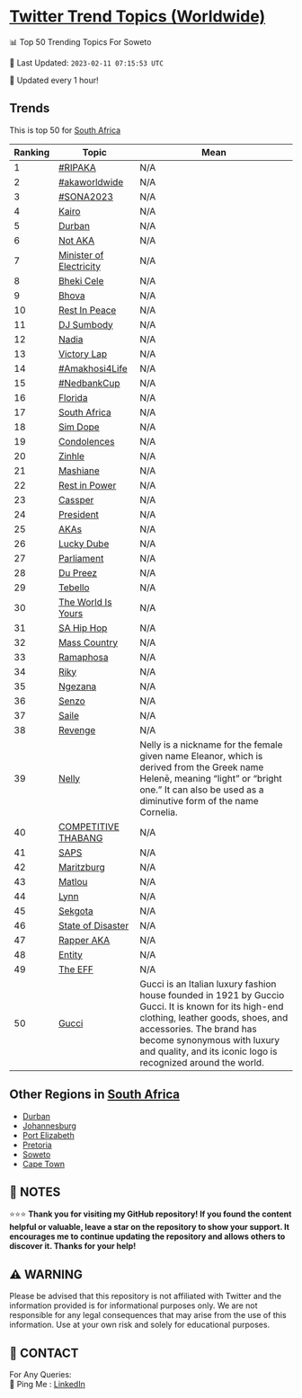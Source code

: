 [Twitter Trend Topics (Worldwide)](https://github.com/ErcinDedeoglu/Twitter-Trend-Topics)
==========


📊 Top 50 Trending Topics For Soweto

📆 Last Updated: `2023-02-11 07:15:53 UTC`

🔧 Updated every 1 hour!


## Trends

This is top 50 for [South Africa](</South Africa>)

| Ranking | Topic | Mean |
| ------- | ------------ | ------------ |
| 1 | [#RIPAKA](http://twitter.com/search?q=%23RIPAKA) | N/A |
| 2 | [#akaworldwide](http://twitter.com/search?q=%23akaworldwide) | N/A |
| 3 | [#SONA2023](http://twitter.com/search?q=%23SONA2023) | N/A |
| 4 | [Kairo](http://twitter.com/search?q=Kairo) | N/A |
| 5 | [Durban](http://twitter.com/search?q=Durban) | N/A |
| 6 | [Not AKA](http://twitter.com/search?q=Not+AKA) | N/A |
| 7 | [Minister of Electricity](http://twitter.com/search?q=Minister+of+Electricity) | N/A |
| 8 | [Bheki Cele](http://twitter.com/search?q=Bheki+Cele) | N/A |
| 9 | [Bhova](http://twitter.com/search?q=Bhova) | N/A |
| 10 | [Rest In Peace](http://twitter.com/search?q=Rest+In+Peace) | N/A |
| 11 | [DJ Sumbody](http://twitter.com/search?q=DJ+Sumbody) | N/A |
| 12 | [Nadia](http://twitter.com/search?q=Nadia) | N/A |
| 13 | [Victory Lap](http://twitter.com/search?q=Victory+Lap) | N/A |
| 14 | [#Amakhosi4Life](http://twitter.com/search?q=%23Amakhosi4Life) | N/A |
| 15 | [#NedbankCup](http://twitter.com/search?q=%23NedbankCup) | N/A |
| 16 | [Florida](http://twitter.com/search?q=Florida) | N/A |
| 17 | [South Africa](http://twitter.com/search?q=South+Africa) | N/A |
| 18 | [Sim Dope](http://twitter.com/search?q=Sim+Dope) | N/A |
| 19 | [Condolences](http://twitter.com/search?q=Condolences) | N/A |
| 20 | [Zinhle](http://twitter.com/search?q=Zinhle) | N/A |
| 21 | [Mashiane](http://twitter.com/search?q=Mashiane) | N/A |
| 22 | [Rest in Power](http://twitter.com/search?q=Rest+in+Power) | N/A |
| 23 | [Cassper](http://twitter.com/search?q=Cassper) | N/A |
| 24 | [President](http://twitter.com/search?q=President) | N/A |
| 25 | [AKAs](http://twitter.com/search?q=AKAs) | N/A |
| 26 | [Lucky Dube](http://twitter.com/search?q=Lucky+Dube) | N/A |
| 27 | [Parliament](http://twitter.com/search?q=Parliament) | N/A |
| 28 | [Du Preez](http://twitter.com/search?q=Du+Preez) | N/A |
| 29 | [Tebello](http://twitter.com/search?q=Tebello) | N/A |
| 30 | [The World Is Yours](http://twitter.com/search?q=The+World+Is+Yours) | N/A |
| 31 | [SA Hip Hop](http://twitter.com/search?q=SA+Hip+Hop) | N/A |
| 32 | [Mass Country](http://twitter.com/search?q=Mass+Country) | N/A |
| 33 | [Ramaphosa](http://twitter.com/search?q=Ramaphosa) | N/A |
| 34 | [Riky](http://twitter.com/search?q=Riky) | N/A |
| 35 | [Ngezana](http://twitter.com/search?q=Ngezana) | N/A |
| 36 | [Senzo](http://twitter.com/search?q=Senzo) | N/A |
| 37 | [Saile](http://twitter.com/search?q=Saile) | N/A |
| 38 | [Revenge](http://twitter.com/search?q=Revenge) | N/A |
| 39 | [Nelly](http://twitter.com/search?q=Nelly) | Nelly is a nickname for the female given name Eleanor, which is derived from the Greek name Helenē, meaning “light” or “bright one.” It can also be used as a diminutive form of the name Cornelia. |
| 40 | [COMPETITIVE THABANG](http://twitter.com/search?q=COMPETITIVE+THABANG) | N/A |
| 41 | [SAPS](http://twitter.com/search?q=SAPS) | N/A |
| 42 | [Maritzburg](http://twitter.com/search?q=Maritzburg) | N/A |
| 43 | [Matlou](http://twitter.com/search?q=Matlou) | N/A |
| 44 | [Lynn](http://twitter.com/search?q=Lynn) | N/A |
| 45 | [Sekgota](http://twitter.com/search?q=Sekgota) | N/A |
| 46 | [State of Disaster](http://twitter.com/search?q=State+of+Disaster) | N/A |
| 47 | [Rapper AKA](http://twitter.com/search?q=Rapper+AKA) | N/A |
| 48 | [Entity](http://twitter.com/search?q=Entity) | N/A |
| 49 | [The EFF](http://twitter.com/search?q=The+EFF) | N/A |
| 50 | [Gucci](http://twitter.com/search?q=Gucci) | Gucci is an Italian luxury fashion house founded in 1921 by Guccio Gucci. It is known for its high-end clothing, leather goods, shoes, and accessories. The brand has become synonymous with luxury and quality, and its iconic logo is recognized around the world. |



## Other Regions in [South Africa](</South Africa>)

* [Durban](</South Africa/Durban.md>)
* [Johannesburg](</South Africa/Johannesburg.md>)
* [Port Elizabeth](</South Africa/Port Elizabeth.md>)
* [Pretoria](</South Africa/Pretoria.md>)
* [Soweto](</South Africa/Soweto.md>)
* [Cape Town](</South Africa/Cape Town.md>)



## 📝 NOTES

⭐⭐⭐ **Thank you for visiting my GitHub repository! If you found the content helpful or valuable, leave a star on the repository to show your support. It encourages me to continue updating the repository and allows others to discover it. Thanks for your help!**


## ⚠️ WARNING

Please be advised that this repository is not affiliated with Twitter and the information provided is for informational purposes only. We are not responsible for any legal consequences that may arise from the use of this information. Use at your own risk and solely for educational purposes.


## 📨 CONTACT

 For Any Queries:  
            🏓 Ping Me : [LinkedIn](https://www.linkedin.com/in/ercindedeoglu/)
